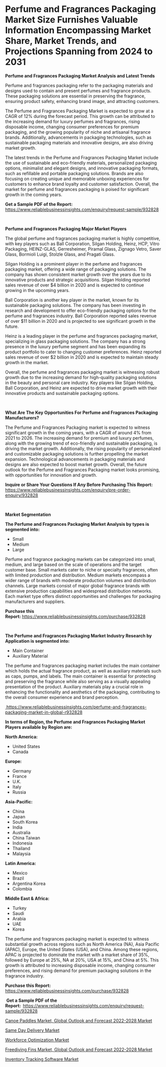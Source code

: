 <p><h1>Perfume and Fragrances Packaging Market Size Furnishes Valuable Information Encompassing Market Share, Market Trends, and Projections Spanning from 2024 to 2031</h1></p><p><strong>Perfume and Fragrances Packaging Market Analysis and Latest Trends</strong></p>
<p><p>Perfume and fragrances packaging refer to the packaging materials and designs used to contain and present perfumes and fragrance products. These packaging solutions are essential in preserving the fragrance, ensuring product safety, enhancing brand image, and attracting customers.</p><p>The Perfume and Fragrances Packaging Market is expected to grow at a CAGR of 12% during the forecast period. This growth can be attributed to the increasing demand for luxury perfumes and fragrances, rising disposable income, changing consumer preferences for premium packaging, and the growing popularity of niche and artisanal fragrance brands. Additionally, advancements in packaging technologies, such as sustainable packaging materials and innovative designs, are also driving market growth.</p><p>The latest trends in the Perfume and Fragrances Packaging Market include the use of sustainable and eco-friendly materials, personalized packaging options, minimalist and elegant designs, and innovative packaging formats, such as refillable and portable packaging solutions. Brands are also focusing on creating unique and memorable unboxing experiences for customers to enhance brand loyalty and customer satisfaction. Overall, the market for perfume and fragrances packaging is poised for significant growth in the coming years.</p></p>
<p><strong>Get a Sample PDF of the Report:&nbsp;</strong> <a href="https://www.reliablebusinessinsights.com/enquiry/request-sample/932828">https://www.reliablebusinessinsights.com/enquiry/request-sample/932828</a></p>
<p>&nbsp;</p>
<p><strong>Perfume and Fragrances Packaging Major Market Players</strong></p>
<p><p>The global perfume and fragrances packaging market is highly competitive, with key players such as Ball Corporation, Silgan Holding, Heinz, HCP, Vitro Packaging, HEINZ-GLAS, Gerresheimer, Piramal Glass, Zignago Vetro, Saver Glass, Bormioli Luigi, Stolzle Glass, and Pragati Glass.</p><p>Silgan Holding is a prominent player in the perfume and fragrances packaging market, offering a wide range of packaging solutions. The company has shown consistent market growth over the years due to its innovative products and strategic acquisitions. Silgan Holding reported sales revenue of over $4 billion in 2020 and is expected to continue growing in the upcoming years.</p><p>Ball Corporation is another key player in the market, known for its sustainable packaging solutions. The company has been investing in research and development to offer eco-friendly packaging options for the perfume and fragrances industry. Ball Corporation reported sales revenue of over $11 billion in 2020 and is projected to see significant growth in the future.</p><p>Heinz is a leading player in the perfume and fragrances packaging market, specializing in glass packaging solutions. The company has a strong presence in the luxury perfume segment and has been expanding its product portfolio to cater to changing customer preferences. Heinz reported sales revenue of over $2 billion in 2020 and is expected to maintain steady growth in the market.</p><p>Overall, the perfume and fragrances packaging market is witnessing robust growth due to the increasing demand for high-quality packaging solutions in the beauty and personal care industry. Key players like Silgan Holding, Ball Corporation, and Heinz are expected to drive market growth with their innovative products and sustainable packaging options.</p></p>
<p>&nbsp;</p>
<p><strong>What Are The Key Opportunities For Perfume and Fragrances Packaging Manufacturers?</strong></p>
<p><p>The Perfume and Fragrances Packaging market is expected to witness significant growth in the coming years, with a CAGR of around 4% from 2021 to 2026. The increasing demand for premium and luxury perfumes, along with the growing trend of eco-friendly and sustainable packaging, is driving the market growth. Additionally, the rising popularity of personalized and customizable packaging solutions is further propelling the market expansion. Technological advancements in packaging materials and designs are also expected to boost market growth. Overall, the future outlook for the Perfume and Fragrances Packaging market looks promising, with opportunities for innovation and growth.</p></p>
<p><strong>Inquire or Share Your Questions If Any Before Purchasing This Report:</strong> <a href="https://www.reliablebusinessinsights.com/enquiry/pre-order-enquiry/932828">https://www.reliablebusinessinsights.com/enquiry/pre-order-enquiry/932828</a></p>
<p>&nbsp;</p>
<p><strong>Market Segmentation</strong></p>
<p><strong>The Perfume and Fragrances Packaging Market Analysis by types is segmented into:</strong></p>
<p><ul><li>Small</li><li>Medium</li><li>Large</li></ul></p>
<p><p>Perfume and fragrance packaging markets can be categorized into small, medium, and large based on the scale of operations and the target customer base. Small markets cater to niche or specialty fragrances, often with limited production and distribution. Medium markets encompass a wider range of brands with moderate production volumes and distribution channels. Large markets consist of major global fragrance brands with extensive production capabilities and widespread distribution networks. Each market type offers distinct opportunities and challenges for packaging manufacturers and suppliers.</p></p>
<p><strong>Purchase this Report:&nbsp;</strong><a href="https://www.reliablebusinessinsights.com/purchase/932828">https://www.reliablebusinessinsights.com/purchase/932828</a></p>
<p>&nbsp;</p>
<p><strong>The Perfume and Fragrances Packaging Market Industry Research by Application is segmented into:</strong></p>
<p><ul><li>Main Container</li><li>Auxiliary Material</li></ul></p>
<p><p>The perfume and fragrances packaging market includes the main container which holds the actual fragrance product, as well as auxiliary materials such as caps, pumps, and labels. The main container is essential for protecting and preserving the fragrance while also serving as a visually appealing presentation of the product. Auxiliary materials play a crucial role in enhancing the functionality and aesthetics of the packaging, contributing to the overall consumer experience and brand perception.</p></p>
<p><a href="https://www.reliablebusinessinsights.com/perfume-and-fragrances-packaging-market-in-global-r932828">&nbsp;https://www.reliablebusinessinsights.com/perfume-and-fragrances-packaging-market-in-global-r932828</a></p>
<p><strong>In terms of Region, the Perfume and Fragrances Packaging Market Players available by Region are:</strong></p>
<p>
    <p> <strong> North America: </strong>
        <ul>
            <li>United States</li>
            <li>Canada</li>
        </ul>
        </p> 
    <p> <strong> Europe: </strong>
        <ul>
            <li>Germany</li>
            <li>France</li>
            <li>U.K.</li>
            <li>Italy</li>
            <li>Russia</li>
        </ul>
        </p> 
    <p> <strong> Asia-Pacific: </strong>
        <ul>
            <li>China</li>
            <li>Japan</li>
            <li>South Korea</li>
            <li>India</li>
            <li>Australia</li>
            <li>China Taiwan</li>
            <li>Indonesia</li>
            <li>Thailand</li>
            <li>Malaysia</li>
        </ul>
        </p> 
    <p> <strong> Latin America: </strong>
        <ul>
            <li>Mexico</li>
            <li>Brazil</li>
            <li>Argentina Korea</li>
            <li>Colombia</li>
        </ul>
        </p> 
    <p> <strong> Middle East & Africa: </strong>
        <ul>
            <li>Turkey</li>
            <li>Saudi</li>
            <li>Arabia</li>
            <li>UAE</li>
            <li>Korea</li>
        </ul>
    </p>
    </p>
<p><p>The perfume and fragrances packaging market is expected to witness substantial growth across regions such as North America (NA), Asia Pacific (APAC), Europe, the United States (USA), and China. Among these regions, APAC is projected to dominate the market with a market share of 35%, followed by Europe at 25%, NA at 20%, USA at 15%, and China at 5%. This growth is attributed to increasing disposable income, changing consumer preferences, and rising demand for premium packaging solutions in the fragrance industry.</p></p>
<p><strong>Purchase this Report: </strong><a href="https://www.reliablebusinessinsights.com/purchase/932828">https://www.reliablebusinessinsights.com/purchase/932828</a></p>
<p>&nbsp;<strong>Get a Sample PDF of the Report:&nbsp;&nbsp;</strong><a href="https://www.reliablebusinessinsights.com/enquiry/request-sample/932828">https://www.reliablebusinessinsights.com/enquiry/request-sample/932828</a></p>
<p><strong></strong></p>
<p><p><a href="https://issuu.com/reportprime-2/docs/canoe-paddles-market-global-outlook_1cf622a549c251">Canoe Paddles Market, Global Outlook and Forecast 2022-2028 Market</a></p><p><a href="https://medium.com/@jennyflatoue9/same-day-delivery-market-research-report-market-forecast-and-growth-prospects-with-a-steady-cagr-67149fcec557">Same Day Delivery Market</a></p><p><a href="https://medium.com/@jennyflatoue9/workforce-optimization-market-analysis-report-global-insights-by-region-type-cloud-based-on-1ec7d5de0fc8">Workforce Optimization Market</a></p><p><a href="https://issuu.com/reportprime-2/docs/freediving-fins-market-global-outlo_0d317380199ba0">Freediving Fins Market, Global Outlook and Forecast 2022-2028 Market</a></p><p><a href="https://medium.com/@jennyflatoue9/inventory-tracking-software-market-outlook-and-forecast-from-2024-to-2031-d62e69edb48f">Inventory Tracking Software Market</a></p></p>